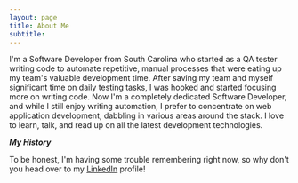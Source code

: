 ```yaml
---
layout: page
title: About Me
subtitle: 
---
```


I'm a Software Developer from South Carolina who started as a QA tester writing code to automate repetitive, manual processes that were eating up my team's valuable development time. After saving my team and myself significant time on daily testing tasks, I was hooked and started focusing more on writing code. Now I'm a completely dedicated Software Developer, and while I still enjoy writing automation, I prefer to concentrate on web application development, dabbling in various areas around the stack. I love to learn, talk, and read up on all the latest development technologies.

***My History***

To be honest, I'm having some trouble remembering right now, so why don't you head over to my [LinkedIn](https://www.linkedin.com/in/tbeede/) profile!
